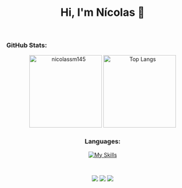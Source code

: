 <h1 align="center">Hi, I'm Nícolas 👋</h1>
<br>

<h3>GitHub Stats:</h3>
<div align="center">
  <img  height="190" src="https://github-readme-stats.vercel.app/api?username=nicolassm145&show_icons=true&locale=en&theme=midnight-purple&count_private=true&hide_border=true&card_width=500" alt="nicolassm145" />
  <img  height="190" src="https://github-readme-stats.vercel.app/api/top-langs/?username=nicolassm145&theme=midnight-purple&layout=compact&card_width=500&langs_count=8&hide_border=true&hide=shaderlab,hlsl" alt="Top Langs"/>
</div>

<h3 align="center">Languages:</h3>
<p align="center">
  <a href="https://skillicons.dev"><img src="https://skillicons.dev/icons?i=c,cpp,cs,js,html,css&theme=dark&perline=3" alt="My Skills"/></a>
</p>

<br>
<p align="center">
  <a href="mailto://nicolassm145@gmail.com"><img src="https://img.shields.io/badge/Gmail-D14836?style=for-the-badge&logo=gmail&logoColor=white"></a>
  <a href="https://www.linkedin.com/in/nicolassm145/"><img src="https://img.shields.io/badge/linkedin-%230077B5.svg?style=for-the-badge&logo=linkedin&logoColor=white"></a>
  <a href="https://www.instagram.com/nicolassm__/"><img src="https://img.shields.io/badge/Instagram-%23E4405F.svg?style=for-the-badge&logo=Instagram&logoColor=white"></a>
</p>
